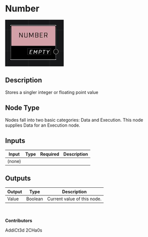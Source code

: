 # Number
![](../../../.gitbook/assets/number.JPG)

## Description
Stores a singler integer or floating point value

## Node Type
Nodes fall into two basic categories: Data and Execution. This node supplies Data for an Execution node.

## Inputs
| Input | Type | Required | Description |
|------------------|------------------|----------|--------------------------------------------------------------|
| (none) |  |  |  |

## Outputs
| Output | Type | Description |
|------------------|------------------|--------------------------------------------------------------|
| Value | Boolean | Current value of this node. |


\
\
**Contributors**

AddiCt3d 2CHa0s
